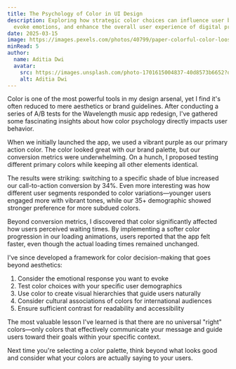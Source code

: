 ```yaml
---
title: The Psychology of Color in UI Design
description: Exploring how strategic color choices can influence user behavior,
  evoke emotions, and enhance the overall user experience of digital products.
date: 2025-03-15
image: https://images.pexels.com/photos/40799/paper-colorful-color-loose-40799.jpeg?auto=compress&cs=tinysrgb&w=1260&h=750&dpr=1
minRead: 5
author:
  name: Aditia Dwi 
  avatar:
    src: https://images.unsplash.com/photo-1701615004837-40d8573b6652?q=80&w=1480&auto=format&fit=crop&ixlib=rb-4.0.3&ixid=M3wxMjA3fDB8MHxwaG90by1wYWdlfHx8fGVufDB8fHx8fA%3D%3D
    alt: Aditia Dwi 
---
```


Color is one of the most powerful tools in my design arsenal, yet I find it's often reduced to mere aesthetics or brand guidelines. After conducting a series of A/B tests for the Wavelength music app redesign, I've gathered some fascinating insights about how color psychology directly impacts user behavior.

When we initially launched the app, we used a vibrant purple as our primary action color. The color looked great with our brand palette, but our conversion metrics were underwhelming. On a hunch, I proposed testing different primary colors while keeping all other elements identical.

The results were striking: switching to a specific shade of blue increased our call-to-action conversion by 34%. Even more interesting was how different user segments responded to color variations—younger users engaged more with vibrant tones, while our 35+ demographic showed stronger preference for more subdued colors.

Beyond conversion metrics, I discovered that color significantly affected how users perceived waiting times. By implementing a softer color progression in our loading animations, users reported that the app felt faster, even though the actual loading times remained unchanged.

I've since developed a framework for color decision-making that goes beyond aesthetics:

1. Consider the emotional response you want to evoke
2. Test color choices with your specific user demographics
3. Use color to create visual hierarchies that guide users naturally
4. Consider cultural associations of colors for international audiences
5. Ensure sufficient contrast for readability and accessibility

The most valuable lesson I've learned is that there are no universal "right" colors—only colors that effectively communicate your message and guide users toward their goals within your specific context.

Next time you're selecting a color palette, think beyond what looks good and consider what your colors are actually saying to your users.
